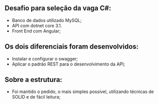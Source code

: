 ## Desafio para seleção da vaga C#:
- Banco de dados utilizado MySQL;
- API com dotnet core 3.1.
- Front End com Angular;

## Os dois diferenciais foram desenvolvidos:
- Instalar e configurar o swagger;
- Aplicar o padrão REST para o desenvolvimento da API;

## Sobre a estrutura:
- Foi mantido o pedido, o mais simples possível, utilizando técnicas de SOLID e de fácil leitura;
